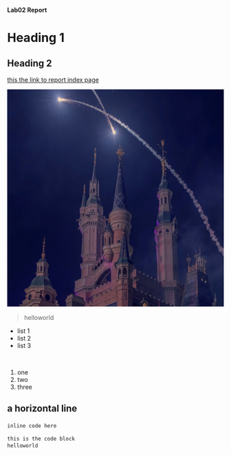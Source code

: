 **Lab02 Report**

# Heading 1

## Heading 2

[this the link to report index page](https://yuxinguo13.github.io/cse15l-lab-reports/index.html)

![Image](IMG_4462.JPG)

> helloworld

* list 1
* list 2
* list 3

<br>

1. one
2. two
3. three

a horizontal line 
---

`inline code here `


```
this is the code block
helloworld
```

<br>





